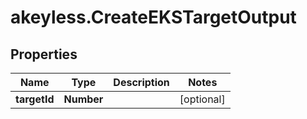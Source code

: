 # akeyless.CreateEKSTargetOutput

## Properties

Name | Type | Description | Notes
------------ | ------------- | ------------- | -------------
**targetId** | **Number** |  | [optional] 


